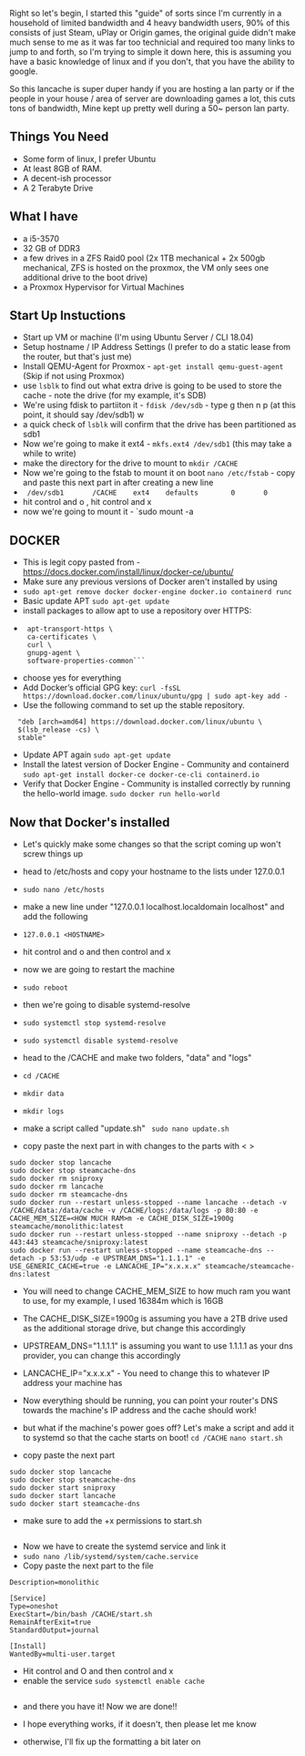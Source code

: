 Right so let's begin, I started this "guide" of sorts since I'm currently in a household of limited bandwidth and 4 heavy bandwidth users, 90% of this consists of just Steam, uPlay or Origin games, the original guide didn't make much sense to me as it was far too technicial and required too many links to jump to and forth, so I'm trying to simple it down here, this is assuming you have a basic knowledge of linux and if you don't, that you have the ability to google.

So this lancache is super duper handy if you are hosting a lan party or if the people in your house / area of server are downloading games a lot, this cuts tons of bandwidth, Mine kept up pretty well during a 50~ person lan party.

## Things You Need

  - Some form of linux, I prefer Ubuntu
  - At least 8GB of RAM.
  - A decent-ish processor
  - A 2 Terabyte Drive
  
  

## What I have
  - a i5-3570
  - 32 GB of DDR3
  - a few drives in a ZFS Raid0 pool (2x 1TB mechanical + 2x 500gb mechanical, ZFS is hosted on the proxmox, the VM only sees one additional drive to the boot drive)
  - a Proxmox Hypervisor for Virtual Machines
  
## Start Up Instuctions
  
- Start up VM or machine (I'm using Ubuntu Server / CLI 18.04)
- Setup hostname / IP Address Settings (I prefer to do a static lease from the router, but that's just me)
- Install QEMU-Agent for Proxmox - ```apt-get install qemu-guest-agent``` (Skip if not using Proxmox)
- use `lsblk` to find out what extra drive is going to be used to store the cache - note the drive (for my example, it's SDB)
- We're using fdisk to partiiton it - `fdisk /dev/sdb` - type g <enter> then n <enter> <enter> <enter> p <enter>(at this point, it should say /dev/sdb1) w <enter>
- a quick check of `lsblk` will confirm that the drive has been partitioned as sdb1
- Now we're going to make it ext4 - `mkfs.ext4 /dev/sdb1` (this may take a while to write)
- make the directory for the drive to mount to `mkdir /CACHE` 
- Now we're going to the fstab to mount it on boot `nano /etc/fstab` - copy and paste this next part in after creating a new line
- ``` /dev/sdb1       /CACHE    ext4    defaults        0       0```
- hit control and o <enter>, hit control and x
- now we're going to mount it - `sudo mount -a

## DOCKER
- This is legit copy pasted from - https://docs.docker.com/install/linux/docker-ce/ubuntu/
- Make sure any previous versions of Docker aren't installed by using 
 - ```sudo apt-get remove docker docker-engine docker.io containerd runc```
 - Basic update APT ```sudo apt-get update```
 - install packages to allow apt to use a repository over HTTPS: 
 - ```sudo apt-get install \
    apt-transport-https \
    ca-certificates \
    curl \
    gnupg-agent \
    software-properties-common```
 - choose yes for everything
 - Add Docker’s official GPG key: 
 ```curl -fsSL https://download.docker.com/linux/ubuntu/gpg | sudo apt-key add -```
 - Use the following command to set up the stable repository. 
 ```sudo add-apt-repository \
   "deb [arch=amd64] https://download.docker.com/linux/ubuntu \
   $(lsb_release -cs) \
   stable"
   ```
 - Update APT again ```sudo apt-get update```
 - Install the latest version of Docker Engine - Community and containerd
 ```sudo apt-get install docker-ce docker-ce-cli containerd.io```
 - Verify that Docker Engine - Community is installed correctly by running the hello-world image.
 ```sudo docker run hello-world```
 
 ## Now that Docker's installed
- Let's quickly make some changes so that the script coming up won't screw things up
- head to /etc/hosts and copy your hostname to the lists under 127.0.0.1
- `sudo nano /etc/hosts` 
- make a new line under "127.0.0.1  localhost.localdomain localhost" and add the following
- ```127.0.0.1 <HOSTNAME>```
- hit control and o <enter> and then control and x
- now we are going to restart the machine
- `sudo reboot`
- then we're going to disable systemd-resolve
- `sudo systemctl stop systemd-resolve`
- `sudo systemctl disable systemd-resolve`

- head to the /CACHE and make two folders, "data" and "logs"
- ```cd /CACHE```
- ```mkdir data```
- ```mkdir logs```
- make a script called "update.sh"
  ``` sudo nano update.sh```
- copy paste the next part in with changes to the parts with < >
  
```sudo docker stop sniproxy
sudo docker stop lancache
sudo docker stop steamcache-dns
sudo docker rm sniproxy
sudo docker rm lancache
sudo docker rm steamcache-dns
sudo docker run --restart unless-stopped --name lancache --detach -v /CACHE/data:/data/cache -v /CACHE/logs:/data/logs -p 80:80 -e CACHE_MEM_SIZE=<HOW MUCH RAM>m -e CACHE_DISK_SIZE=1900g steamcache/monolithic:latest
sudo docker run --restart unless-stopped --name sniproxy --detach -p 443:443 steamcache/sniproxy:latest
sudo docker run --restart unless-stopped --name steamcache-dns --detach -p 53:53/udp -e UPSTREAM_DNS="1.1.1.1" -e USE_GENERIC_CACHE=true -e LANCACHE_IP="x.x.x.x" steamcache/steamcache-dns:latest
```

- You will need to change CACHE_MEM_SIZE to how much ram you want to use, for my example, I used 16384m which is 16GB
- The CACHE_DISK_SIZE=1900g is assuming you have a 2TB drive used as the additional storage drive, but change this accordingly
- UPSTREAM_DNS="1.1.1.1" is assuming you want to use 1.1.1.1 as your dns provider, you can change this accordingly
- LANCACHE_IP="x.x.x.x" - You need to change this to whatever IP address your machine has

- Now everything should be running, you can point your router's DNS towards the machine's IP address and the cache should work!
- but what if the machine's power goes off? Let's make a script and add it to systemd so that the cache starts on boot!
```cd /CACHE```
```nano start.sh```
- copy paste the next part
```sudo docker stop sniproxy
sudo docker stop lancache
sudo docker stop steamcache-dns
sudo docker start sniproxy
sudo docker start lancache
sudo docker start steamcache-dns
```
- make sure to add the +x permissions to start.sh
```sudo chmod +x start.sh
```
- Now we have to create the systemd service and link it
- ```sudo nano /lib/systemd/system/cache.service```
- Copy paste the next part to the file
```[Unit]
Description=monolithic

[Service]
Type=oneshot
ExecStart=/bin/bash /CACHE/start.sh
RemainAfterExit=true
StandardOutput=journal

[Install]
WantedBy=multi-user.target
```
- Hit control and O <enter> and then control and x
- enable the service 
```sudo systemctl enable cache```
```sudo systemctl start cache
```

- and there you have it! Now we are done!!

- I hope everything works, if it doesn't, then please let me know
- otherwise, I'll fix up the formatting a bit later on


  
  
